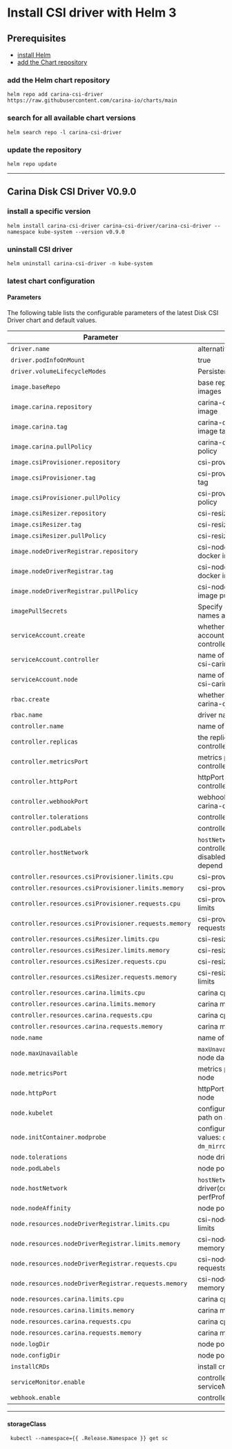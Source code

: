 # Install CSI driver with Helm 3

## Prerequisites

- [install Helm](https://helm.sh/docs/intro/quickstart/#install-helm)
- [add the Chart repository](#add-the-helm-chart-repository)

### add the Helm chart repository

```console
helm repo add carina-csi-driver https://raw.githubusercontent.com/carina-io/charts/main
```

### search for all available chart versions

```console
helm search repo -l carina-csi-driver
```

### update the repository

```console
helm repo update
```

---

## Carina Disk CSI Driver V0.9.0

### install a specific version

```console
helm install carina-csi-driver carina-csi-driver/carina-csi-driver --namespace kube-system --version v0.9.0
```

### uninstall CSI driver

```console
helm uninstall carina-csi-driver -n kube-system
```

### latest chart configuration

#### Parameters

The following table lists the configurable parameters of the latest  Disk CSI Driver chart and default values.

| Parameter                                         | Description                                                                                                | Default                                                      |
| ------------------------------------------------- |------------------------------------------------------------------------------------------------------------| ------------------------------------------------------------ |
| `driver.name`                                     | alternative driver name                                                                                    | `csi.carina.com` |
| `driver.podInfoOnMount`                           | true                                                                                                       | `true` |
| `driver.volumeLifecycleModes`                     | Persistent                                                                                                 | `Persistent` |
| `image.baseRepo`                                  | base repository of driver images                                                                           | `registry.cn-hangzhou.aliyuncs.com/antmoveh` |
| `image.carina.repository`                         | carina-csi-driver docker image                                                                             | `/carina`   |
| `image.carina.tag`                                | carina-csi-driver docker image tag                                                                         | `latest`  |
| `image.carina.pullPolicy`                         | carina-csi-driver image pull policy                                                                        | `IfNotPresent`   |
| `image.csiProvisioner.repository`                 | csi-provisioner docker image                                                                               | `/csi-provisioner`  |
| `image.csiProvisioner.tag`                        | csi-provisioner docker image tag                                                                           | `v2.1.0`  |
| `image.csiProvisioner.pullPolicy`                 | csi-provisioner image pull policy                                                                          | `IfNotPresent`  |
| `image.csiResizer.repository`                     | csi-resizer docker image                                                                                   | `/csi-resizer`    |
| `image.csiResizer.tag`                            | csi-resizer docker image tag                                                                               | `v1.1.0`         |
| `image.csiResizer.pullPolicy`                     | csi-resizer image pull policy                                                                              | `IfNotPresent`        |
| `image.nodeDriverRegistrar.repository`            | csi-node-driver-registrar docker image                                                                     | `/csi-node-driver-registrar` |
| `image.nodeDriverRegistrar.tag`                   | csi-node-driver-registrar docker image tag                                                                 | `v2.1.0`                   |
| `image.nodeDriverRegistrar.pullPolicy`            | csi-node-driver-registrar image pull policy                                                                | `IfNotPresent`              |
| `imagePullSecrets`                                | Specify docker-registry secret names as an array                                                           | []         |
| `serviceAccount.create`                           | whether create service account of csi-carina-controller, csi-carina-node                                   | `true`   |                                                |
| `serviceAccount.controller`                       | name of service account for csi-carina-controller                                                          | `carina-csi-controller`       |
| `serviceAccount.node`                             | name of service account for csi-carina-node                                                                | `carina-csi-node`         |
| `rbac.create`                                     | whether create rbac of csi-carina-controller                                                               | `true`           |
| `rbac.name`                                       | driver name in rbac role                                                                                   | `carina`         |
| `controller.name`                                 | name of driver deployment                                                                                  | `csi-carina-controller` |
| `controller.replicas`                             | the replicas of csi-carina-controller                                                                      | `2`           |
| `controller.metricsPort`                          | metrics port of csi-carina-controller                                                                      | `29604`         |
| `controller.httpPort`                             | httpPort port of csi-carina-controller                                                                     | `8089`           |
| `controller.webhookPort`                          | webhookPort port of csi-carina-controller                                                                  | `8443`         |
| `controller.tolerations`                          | controller pod tolerations                                                                                 |     |
| `controller.podLabels`                            | controller pod podLabels                                                                                   |     |
| `controller.hostNetwork`                          | `hostNetwork` setting on controller driver(could be disabled if controller does not depend on MSI setting) | `true`     | `true`, `false`
| `controller.resources.csiProvisioner.limits.cpu`      | csi-provisioner cpu limits                                                                                 | 200m                                                           |
| `controller.resources.csiProvisioner.limits.memory`   | csi-provisioner memory limits                                                                              | 500Mi                                                          |
| `controller.resources.csiProvisioner.requests.cpu`    | csi-provisioner cpu requests limits                                                                        | 10m                                                            |
| `controller.resources.csiProvisioner.requests.memory` | csi-provisioner memory requests limits                                                                     | 20Mi                                                           |
| `controller.resources.csiResizer.limits.cpu`          | csi-resizer cpu limits                                                                                     | 200m                                                           |
| `controller.resources.csiResizer.limits.memory`       | csi-resizer memory limits                                                                                  | 500Mi                                                          |
| `controller.resources.csiResizer.requests.cpu`        | csi-resizer cpu requests limits                                                                            | 10m                                                            |
| `controller.resources.csiResizer.requests.memory`     | csi-resizer memory requests limits                                                                         | 20Mi                                                           |
| `controller.resources.carina.limits.cpu`           | carina cpu limits                                                                                          | 300m                                                           |
| `controller.resources.carina.limits.memory`        | carina memory limits                                                                                       | 500Mi                                                          |
| `controller.resources.carina.requests.cpu`         | carina cpu requests limits                                                                                 | 10m                                                            |
| `controller.resources.carina.requests.memory`      | carina memory requests limits                                                                              | 20Mi    |
| `node.name`                                       | name of driver daemonset                                                                                   |`csi-carina-node`       |
| `node.maxUnavailable`                             | `maxUnavailable` value of driver node daemonset                                                            | `1`
| `node.metricsPort`                                | metrics port of csi-carina-node                                                                            |`29091`         |
| `node.httpPort`                                   | httpPort port of csi-carina-node                                                                           |`29090`           |
| `node.kubelet`                                   | configure kubelet directory path on  agent node                                                            | `/var/lib/kubelet`        |
| `node.initContainer.modprobe`                    | configure lib module(available values: `dm_snapshot`, `dm_mirror`,`dm_thin_pool`,`bcache`)                 | `dm_snapshot`, `dm_mirror`,`dm_thin_pool`   |
| `node.tolerations`                               | node driver tolerations                                                                                    |      |
| `node.podLabels`                                 | node pod podLabels                                                                                         |        |
| `node.hostNetwork`                               | `hostNetwork` setting on  node driver(could be disabled if perfProfile is `none`)                          | `true`           | `true`, `false`
| `node.nodeAffinity`                                 | node pod nodeAffinity                                                                                      |                                                              |
| `node.resources.nodeDriverRegistrar.limits.cpu`       | csi-node-driver-registrar cpu limits                                                                       | 200m                                                           |
| `node.resources.nodeDriverRegistrar.limits.memory`    | csi-node-driver-registrar memory limits                                                                    | 100Mi                                                          |
| `node.resources.nodeDriverRegistrar.requests.cpu`     | csi-node-driver-registrar cpu requests limits                                                              | 10m                                                            |
| `node.resources.nodeDriverRegistrar.requests.memory`  | csi-node-driver-registrar memory requests limits                                                           | 20Mi                                                           |
| `node.resources.carina.limits.cpu`                 | carina cpu limits                                                                                          | 200m         |
| `node.resources.carina.limits.memory`              | carina memory limits                                                                                       | 200Mi           |
| `node.resources.carina.requests.cpu`               | carina cpu requests limits                                                                                 | 10m            |
| `node.resources.carina.requests.memory`            | carina memory requests limits                                                                              | 20Mi         |
| `node.logDir`                                      | node pod logDir                                                                                            |/var/log/carina/  |
| `node.configDir`                                   | node pod configDir                                                                                         |/etc/carina      |
| `installCRDs`                                      | install crd                                                                                                |true  |      |
| `serviceMonitor.enable`                            | controller minitor serviceMonitor                                                                          |true  |      |
| `webhook.enable`                                   | controller webhook                                                                                         |true  |      |
---

#### storageClass

```console
 kubectl --namespace={{ .Release.Namespace }} get sc 
```
